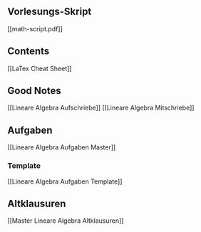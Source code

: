 ## Vorlesungs-Skript
[[math-script.pdf]]

## Contents
[[LaTex Cheat Sheet]]


## Good Notes
[[Lineare Algebra Aufschriebe]]
[[Lineare Algebra Mitschriebe]]

## Aufgaben
[[Lineare Algebra Aufgaben Master]]
### Template
[[Lineare Algebra Aufgaben Template]]

## Altklausuren
[[Master Lineare Algebra Altklausuren]]
